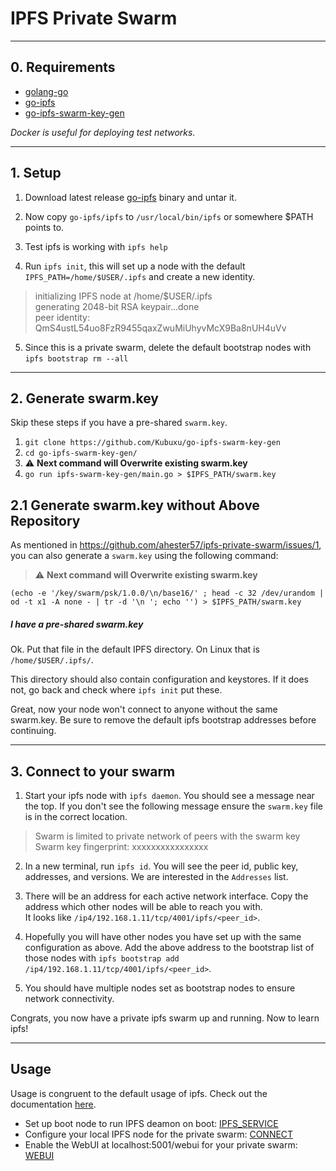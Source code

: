 # IPFS Private Swarm

----
## 0. Requirements

* [golang-go](https://golang.org/doc/)  
* [go-ipfs](https://github.com/ipfs/go-ipfs)    
* [go-ipfs-swarm-key-gen](https://github.com/Kubuxu/go-ipfs-swarm-key-gen)  
 

*Docker is useful for deploying test networks.*

----
## 1. Setup

1. Download latest release [go-ipfs](https://dist.ipfs.io/#go-ipfs) binary and untar it.  

2. Now copy ```go-ipfs/ipfs``` to ```/usr/local/bin/ipfs``` or somewhere $PATH points to.  

3. Test ipfs is working with ```ipfs help```  

4. Run ```ipfs init```, this will set up a node with the default ```IPFS_PATH=/home/$USER/.ipfs``` and create a new identity. 

> initializing IPFS node at /home/$USER/.ipfs  
generating 2048-bit RSA keypair...done  
peer identity: QmS4ustL54uo8FzR9455qaxZwuMiUhyvMcX9Ba8nUH4uVv  


5. Since this is a private swarm, delete the default bootstrap nodes with ```ipfs bootstrap rm --all```

 

----
## 2. Generate swarm.key

Skip these steps if you have a pre-shared ```swarm.key```.  

1. ```git clone https://github.com/Kubuxu/go-ipfs-swarm-key-gen```  
2. ```cd go-ipfs-swarm-key-gen/```  
3. :warning: **Next command will Overwrite existing swarm.key**
4. ```go run ipfs-swarm-key-gen/main.go > $IPFS_PATH/swarm.key```  

## 2.1 Generate swarm.key without Above Repository

As mentioned in https://github.com/ahester57/ipfs-private-swarm/issues/1, you can also generate a `swarm.key` using the following command:

> :warning: **Next command will Overwrite existing swarm.key**

```
(echo -e '/key/swarm/psk/1.0.0/\n/base16/' ; head -c 32 /dev/urandom | od -t x1 -A none - | tr -d '\n '; echo '') > $IPFS_PATH/swarm.key
```

##### I have a pre-shared swarm.key

Ok. Put that file in the default IPFS directory. On Linux that is ```/home/$USER/.ipfs/```.

This directory should also contain configuration and keystores. If it does not, go back and check where ```ipfs init``` put these.

Great, now your node won't connect to anyone without the same swarm.key. Be sure to remove the default ipfs bootstrap addresses before continuing. 


----
## 3. Connect to your swarm

1. Start your ipfs node with ```ipfs daemon```. You should see a message near the top. If you don't see the following message ensure the ```swarm.key``` file is in the correct location.

> Swarm is limited to private network of peers with the swarm key  
Swarm key fingerprint: xxxxxxxxxxxxxxxx

2. In a new terminal, run ```ipfs id```. You will see the peer id, public key, addresses, and versions. We are interested in the ```Addresses``` list.

3. There will be an address for each active network interface. Copy the address which other nodes will be able to reach you with.  
It looks like ```/ip4/192.168.1.11/tcp/4001/ipfs/<peer_id>```.

4. Hopefully you will have other nodes you have set up with the same configuration as above. Add the above address to the bootstrap list of those nodes with ```ipfs bootstrap add /ip4/192.168.1.11/tcp/4001/ipfs/<peer_id>```.

5. You should have multiple nodes set as bootstrap nodes to ensure network connectivity.

Congrats, you now have a private ipfs swarm up and running. Now to learn ipfs!

----
## Usage

Usage is congruent to the default usage of ipfs. Check out the documentation [here](https://ipfs.io/docs/). 

* Set up boot node to run IPFS deamon on boot: [IPFS_SERVICE](https://github.com/ahester57/ipfs-private-swarm/blob/master/IPFS_SERVICE.md)  
* Configure your local IPFS node for the private swarm: [CONNECT](https://github.com/ahester57/ipfs-private-swarm/blob/master/CONNECT.md)  
* Enable the WebUI at localhost:5001/webui for your private swarm: [WEBUI](https://github.com/ahester57/ipfs-private-swarm/blob/master/WEBUI.md)  



